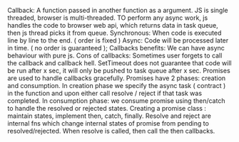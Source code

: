 Callback: A function passed in another function as a argument.
JS is single threaded, browser is multi-threaded. TO perform any async work, js handles the code to browser web api, which returns data in task queue, then js thread picks it from queue.
Synchronous: When code is executed line by line to the end. ( order is fixed )
Async: Code will be processed later in time. ( no order is guaranteed );
Callbacks benefits: We can have async behaviour with pure js.
Cons of callbacks: Sometimes user forgets to call the callback and callback hell.
SetTimeout does not guarantee that code will be run after x sec, it will only be pushed to task queue after x sec.
Promises are used to handle callbacks gracefully.
Promises have 2 phases: creation and consumption.
In creation phase we specify the async task ( contract ) in the function and upon either call resolve / reject if that task was completed.
In consumption phase: we consume promise using then/catch to handle the resolved or rejected states.
Creating a promise class : maintain states, implement then, catch, finally. Resolve and reject are internal fns which change internal states of promise from pending to resolved/rejected. When resolve is called, then call the then callbacks.
